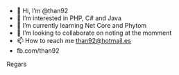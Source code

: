 - 👋 Hi, I’m @than92
- 👀 I’m interested in PHP, C# and Java
- 🌱 I’m currently learning Net Core and Phytom
- 💞️ I’m looking to collaborate on noting at the momment
- 📫 How to reach me than92@hotmail.es
- fb.com/than92

Regars

<!---
than92/than92 is a ✨ special ✨ repository because its `README.md` (this file) appears on your GitHub profile.
You can click the Preview link to take a look at your changes.
--->
